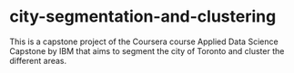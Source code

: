 # city-segmentation-and-clustering
This is a capstone project of the Coursera course Applied Data Science Capstone by IBM that aims to segment the city of Toronto and cluster the different areas.
